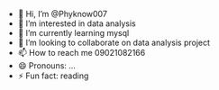 - 👋 Hi, I’m @Phyknow007
- 👀 I’m interested in data analysis
- 🌱 I’m currently learning mysql
- 💞️ I’m looking to collaborate on data analysis project
- 📫 How to reach me 09021082166
- 😄 Pronouns: ...
- ⚡ Fun fact: reading 

<!---
Phyknow007/Phyknow007 is a ✨ special ✨ repository because its `README.md` (this file) appears on your GitHub profile.
You can click the Preview link to take a look at your changes.
--->

